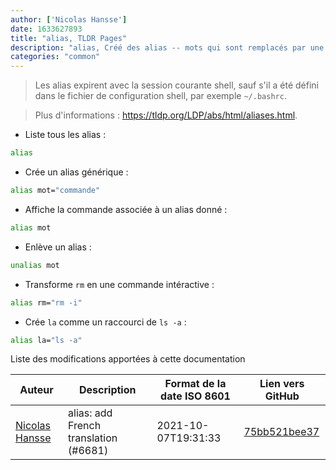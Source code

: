 ```yaml
---
author: ['Nicolas Hansse']
date: 1633627893
title: "alias, TLDR Pages"
description: "alias, Créé des alias -- mots qui sont remplacés par une commande textuelle."
categories: "common"
---
```

> Les alias expirent avec la session courante shell, sauf s'il a été défini dans le fichier de configuration shell, par exemple `~/.bashrc`.

> Plus d'informations : <https://tldp.org/LDP/abs/html/aliases.html>.

- Liste tous les alias :

```bash
alias
```

- Crée un alias générique :

```bash
alias mot="commande"
```

- Affiche la commande associée à un alias donné :

```bash
alias mot
```

- Enlève un alias :

```bash
unalias mot
```

- Transforme `rm` en une commande intéractive :

```bash
alias rm="rm -i"
```

- Crée `la` comme un raccourci de `ls -a` :

```bash
alias la="ls -a"
```
Liste des modifications apportées à cette documentation


Auteur | Description | Format de la date ISO 8601 | Lien vers GitHub
------|-----|-----|-----
[Nicolas Hansse](mailto:nico.hansse@gmail.com) | alias: add French translation (#6681) | 2021-10-07T19:31:33 | [75bb521bee37](https://github.com/tldr-pages/tldr/commit/75bb521bee3720a83bd71236af934c0516a111fa)

